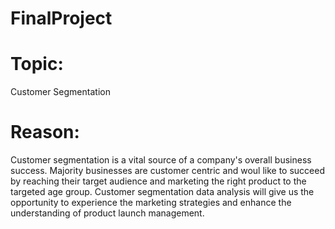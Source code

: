 # FinalProject

# Topic:
Customer Segmentation 

# Reason: 
Customer segmentation is a vital source of a company's overall business success. Majority businesses are customer centric and woul
like to succeed by reaching their target audience and marketing the right product to the targeted age group. Customer segmentation
data analysis will give us the opportunity to experience the marketing strategies and enhance the understanding of product launch 
management.
 

